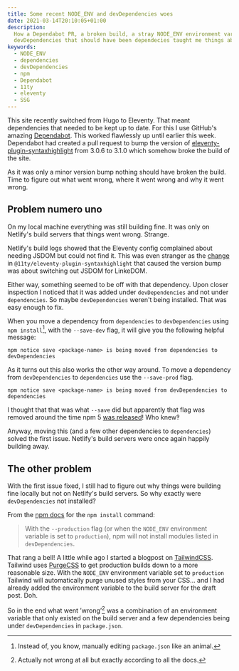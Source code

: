 ```yaml
---
title: Some recent NODE_ENV and devDependencies woes
date: 2021-03-14T20:10:05+01:00
description:
  How a Dependabot PR, a broken build, a stray NODE_ENV environment variable and
  devDependencies that should have been dependecies taught me things about npm.
keywords:
  - NODE_ENV
  - dependencies
  - devDependencies
  - npm
  - Dependabot
  - 11ty
  - eleventy
  - SSG
---
```


This site recently switched from Hugo to Eleventy. That meant dependencies that
needed to be kept up to date. For this I use GitHub's amazing [Dependabot][1].
This worked flawlessly up until earlier this week. Dependabot had created a pull
request to bump the version of [eleventy-plugin-syntaxhighlight][2] from 3.0.6
to 3.1.0 which somehow broke the build of the site.

As it was only a minor version bump nothing should have broken the build. Time
to figure out what went wrong, where it went wrong and why it went wrong.

## Problem numero uno

On my local machine everything was still building fine. It was only on Netlify's
build servers that things went wrong. Strange.

Netlify's build logs showed that the Eleventy config complained about needing
JSDOM but could not find it. This was even stranger as the [change][3] in
`@11ty/eleventy-plugin-syntaxhighlight` that caused the version bump was about
switching out JSDOM for LinkeDOM.

Either way, something seemed to be off with that dependency. Upon closer
inspection I noticed that it was added under `devDependencies` and not under
`dependencies`. So maybe `devDependencies` weren't being installed. That was
easy enough to fix.

When you move a dependency from `dependencies` to `devDependencies` using
`npm install`[^1], with the `--save-dev` flag, it will give you the following
helpful message:

```shell
npm notice save <package-name> is being moved from dependencies to devDependencies
```

As it turns out this also works the other way around. To move a dependency from
`devDependencies` to `dependencies` use the `--save-prod` flag.

```shell
npm notice save <package-name> is being moved from devDependencies to dependencies
```

I thought that that was what `--save` did but apparently that flag was removed
around the time npm 5 [was released][4]! Who knew‽

Anyway, moving this (and a few other dependencies to `dependencies`) solved the
first issue. Netlify's build servers were once again happily building away.

## The other problem

With the first issue fixed, I still had to figure out why things were building
fine locally but not on Netlify's build servers. So why exactly were
`devDependencies` not installed?

From the [npm docs][5] for the `npm install` command:

> With the `--production` flag (or when the `NODE_ENV` environment variable is
> set to `production`), npm will not install modules listed in
> `devDependencies`.

That rang a bell! A little while ago I started a blogpost on [TailwindCSS][6].
Tailwind uses [PurgeCSS][7] to get production builds down to a more reasonable
size. With the `NODE_ENV` environment variable set to `production` Tailwind will
automatically purge unused styles from your CSS… and I had already added the
environment variable to the build server for the draft post. Doh.

So in the end what went ’wrong’[^2] was a combination of an environment variable
that only existed on the build server and a few dependencies being under
`devDependencies` in `package.json`.

[^1]: Instead of, you know, manually editing `package.json` like an animal.
[^2]: Actually not wrong at all but exactly according to all the docs.

[1]:
  https://docs.github.com/en/github/administering-a-repository/about-dependabot-version-updates
[2]: https://github.com/11ty/eleventy-plugin-syntaxhighlight
[3]:
  https://github.com/11ty/eleventy-plugin-syntaxhighlight/commit/47cb311e732a69800556c414099fa2636f527631
[4]: https://blog.npmjs.org/post/161081169345/v500
[5]: https://docs.npmjs.com/cli/v6/commands/npm-install
[6]: https://tailwindcss.com
[7]: https://purgecss.com
[8]: https://github.com/npm/cli/commit/9b55b798ed8f2b9be7b3199a1bfc23b1cd89c4cd
